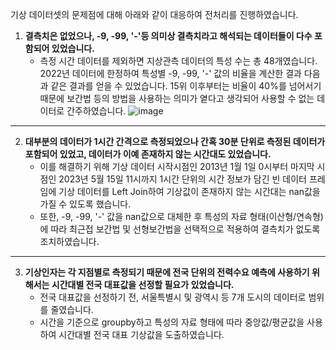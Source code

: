 기상 데이터셋의 문제점에 대해 아래와 같이 대응하여 전처리를 진행하였습니다.

1. **결측치은 없었으나, -9, -99, '-'등 의미상 결측치라고 해석되는 데이터들이 다수 포함되어 있었습니다.**
   * 측정 시간 데이터를 제외하면 지상관측 데이터의 특성 수는 총 48개였습니다. 2022년 데이터에 한정하여 특성별 -9, -99, '-' 값의 비율을 계산한 결과 다음과 같은 결과를 얻을 수 있었습니다. 15위 이후부터는 비율이 40%를 넘어서기 때문에 보간법 등의 방법을 사용하는 의미가 옅다고 생각되어 사용할 수 없는 데이터로 간주하였습니다.
![image](https://github.com/TAEJIN-AHN/Electricity-Load-Prediction/assets/125945387/e52ef153-2064-4355-8198-5c77fe82bbf6)

---

2. **대부분의 데이터가 1시간 간격으로 측정되었으나 간혹 30분 단위로 측정된 데이터가 포함되어 있었고, 데이터가 이예 존재하지 않는 시간대도 있었습니다.**
   * 이를 해결하기 위해 기상 데이터 시작시점인 2013년 1월 1일 0시부터 마지막 시점인 2023년 5월 15일 11시까지 1시간 단위의 시간 정보가 담긴 빈 데이터 프레임에 기상 데이터를 Left Join하여 기상값이 존재하지 않는 시간대는 nan값을 가질 수 있도록 했습니다.
   * 또한, -9, -99, '-' 값을 nan값으로 대체한 후 특성의 자료 형태(이산형/연속형)에 따라 최근접 보간법 및 선형보간법을 선택적으로 적용하여 결측치가 없도록 조치하였습니다.

---
   
3. **기상인자는 각 지점별로 측정되기 때문에 전국 단위의 전력수요 예측에 사용하기 위해서는 시간대별 전국 대표값을 선정할 필요가 있었습니다.**
   * 전국 대표값을 선정하기 전, 서울특별시 및 광역시 등 7개 도시의 데이터로 범위를 줄였습니다.
   * 시간을 기준으로 groupby하고 특성의 자료 형태에 따라 중앙값/평균값을 사용하여 시간대별 전국 대표 기상값을 도출하였습니다.  

